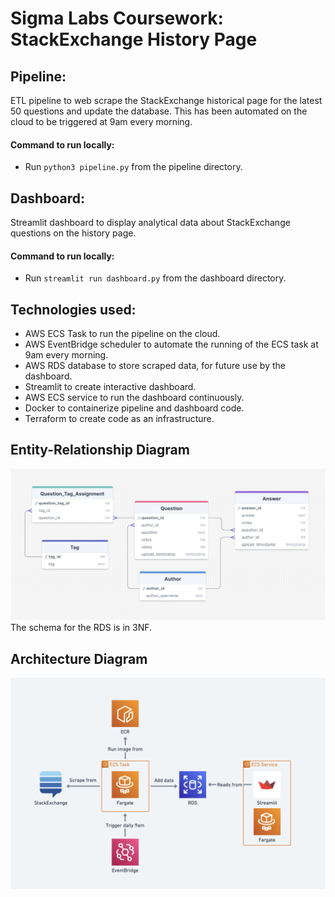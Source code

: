 # Sigma Labs Coursework: StackExchange History Page

## Pipeline:
ETL pipeline to web scrape the StackExchange historical page for the latest 50 questions and update the database. 
This has been automated on the cloud to be triggered at 9am every morning. 

#### Command to run locally:
* Run ```python3 pipeline.py``` from the pipeline directory.  


## Dashboard: 
Streamlit dashboard to display analytical data about StackExchange questions on the history page. 

#### Command to run locally:
* Run ```streamlit run dashboard.py``` from the dashboard directory. 



## Technologies used: 
- AWS ECS Task to run the pipeline on the cloud.
- AWS EventBridge scheduler to automate the running of the ECS task at 9am every morning.
- AWS RDS database to store scraped data, for future use by the dashboard.
- Streamlit to create interactive dashboard. 
- AWS ECS service to run the dashboard continuously.
- Docker to containerize pipeline and dashboard code.
- Terraform to create code as an infrastructure. 


## Entity-Relationship Diagram 
![ER Diagram](diagrams/er_diagram.png)
The schema for the RDS is in 3NF. 

## Architecture Diagram
![Architecture Diagram](diagrams/architecture_diagram.png)